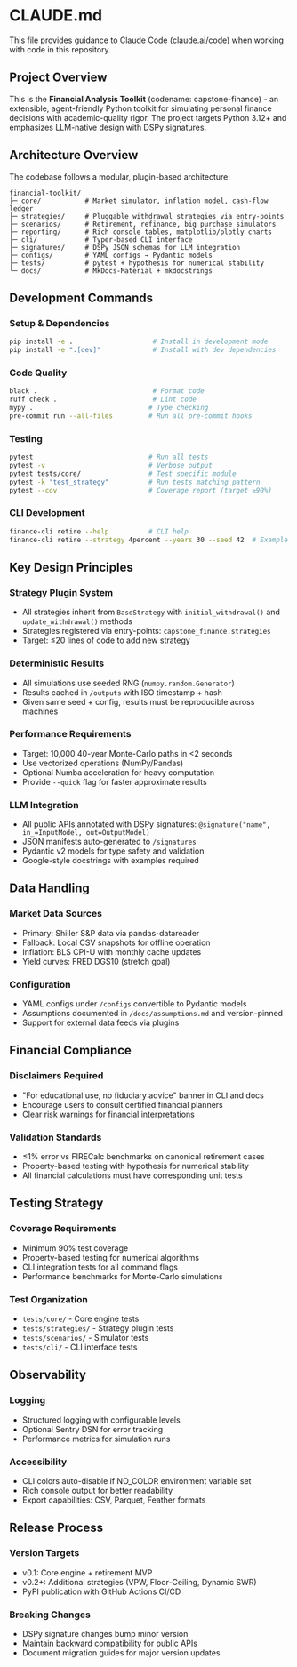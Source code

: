 # CLAUDE.md

This file provides guidance to Claude Code (claude.ai/code) when working with code in this repository.

## Project Overview

This is the **Financial Analysis Toolkit** (codename: capstone-finance) - an extensible, agent-friendly Python toolkit for simulating personal finance decisions with academic-quality rigor. The project targets Python 3.12+ and emphasizes LLM-native design with DSPy signatures.

## Architecture Overview

The codebase follows a modular, plugin-based architecture:

```
financial-toolkit/
├─ core/           # Market simulator, inflation model, cash-flow ledger
├─ strategies/     # Pluggable withdrawal strategies via entry-points
├─ scenarios/      # Retirement, refinance, big purchase simulators
├─ reporting/      # Rich console tables, matplotlib/plotly charts
├─ cli/            # Typer-based CLI interface
├─ signatures/     # DSPy JSON schemas for LLM integration
├─ configs/        # YAML configs → Pydantic models
├─ tests/          # pytest + hypothesis for numerical stability
└─ docs/           # MkDocs-Material + mkdocstrings
```

## Development Commands

### Setup & Dependencies
```bash
pip install -e .                    # Install in development mode
pip install -e ".[dev]"             # Install with dev dependencies
```

### Code Quality
```bash
black .                             # Format code
ruff check .                        # Lint code
mypy .                             # Type checking
pre-commit run --all-files         # Run all pre-commit hooks
```

### Testing
```bash
pytest                             # Run all tests
pytest -v                          # Verbose output
pytest tests/core/                 # Test specific module
pytest -k "test_strategy"          # Run tests matching pattern
pytest --cov                       # Coverage report (target ≥90%)
```

### CLI Development
```bash
finance-cli retire --help          # CLI help
finance-cli retire --strategy 4percent --years 30 --seed 42  # Example run
```

## Key Design Principles

### Strategy Plugin System
- All strategies inherit from `BaseStrategy` with `initial_withdrawal()` and `update_withdrawal()` methods
- Strategies registered via entry-points: `capstone_finance.strategies`
- Target: ≤20 lines of code to add new strategy

### Deterministic Results
- All simulations use seeded RNG (`numpy.random.Generator`)
- Results cached in `/outputs` with ISO timestamp + hash
- Given same seed + config, results must be reproducible across machines

### Performance Requirements
- Target: 10,000 40-year Monte-Carlo paths in <2 seconds
- Use vectorized operations (NumPy/Pandas)
- Optional Numba acceleration for heavy computation
- Provide `--quick` flag for faster approximate results

### LLM Integration
- All public APIs annotated with DSPy signatures: `@signature("name", in_=InputModel, out=OutputModel)`
- JSON manifests auto-generated to `/signatures`
- Pydantic v2 models for type safety and validation
- Google-style docstrings with examples required

## Data Handling

### Market Data Sources
- Primary: Shiller S&P data via pandas-datareader
- Fallback: Local CSV snapshots for offline operation
- Inflation: BLS CPI-U with monthly cache updates
- Yield curves: FRED DGS10 (stretch goal)

### Configuration
- YAML configs under `/configs` convertible to Pydantic models
- Assumptions documented in `/docs/assumptions.md` and version-pinned
- Support for external data feeds via plugins

## Financial Compliance

### Disclaimers Required
- "For educational use, no fiduciary advice" banner in CLI and docs
- Encourage users to consult certified financial planners
- Clear risk warnings for financial interpretations

### Validation Standards
- ≤1% error vs FIRECalc benchmarks on canonical retirement cases
- Property-based testing with hypothesis for numerical stability
- All financial calculations must have corresponding unit tests

## Testing Strategy

### Coverage Requirements
- Minimum 90% test coverage
- Property-based testing for numerical algorithms
- CLI integration tests for all command flags
- Performance benchmarks for Monte-Carlo simulations

### Test Organization
- `tests/core/` - Core engine tests
- `tests/strategies/` - Strategy plugin tests
- `tests/scenarios/` - Simulator tests
- `tests/cli/` - CLI interface tests

## Observability

### Logging
- Structured logging with configurable levels
- Optional Sentry DSN for error tracking
- Performance metrics for simulation runs

### Accessibility
- CLI colors auto-disable if NO_COLOR environment variable set
- Rich console output for better readability
- Export capabilities: CSV, Parquet, Feather formats

## Release Process

### Version Targets
- v0.1: Core engine + retirement MVP
- v0.2+: Additional strategies (VPW, Floor-Ceiling, Dynamic SWR)
- PyPI publication with GitHub Actions CI/CD

### Breaking Changes
- DSPy signature changes bump minor version
- Maintain backward compatibility for public APIs
- Document migration guides for major version updates
